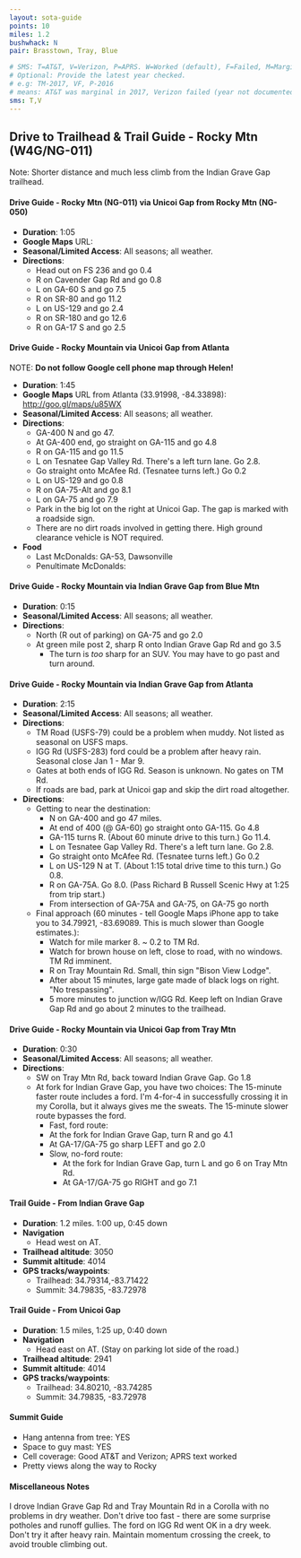 ```yaml
---
layout: sota-guide
points: 10
miles: 1.2
bushwhack: N
pair: Brasstown, Tray, Blue

# SMS: T=AT&T, V=Verizon, P=APRS. W=Worked (default), F=Failed, M=Marginal (some failed).
# Optional: Provide the latest year checked.
# e.g: TM-2017, VF, P-2016
# means: AT&T was marginal in 2017, Verizon failed (year not documented), APRS worked in 2016.
sms: T,V
---
```

Drive to Trailhead & Trail Guide - Rocky Mtn (W4G/NG-011)
--------------------------------------------------------

Note: Shorter distance and much less climb from the Indian Grave Gap trailhead.

#### Drive Guide - Rocky Mtn (NG-011) via Unicoi Gap from Rocky Mtn (NG-050)
* **Duration**: 1:05
* **Google Maps** URL:
* **Seasonal/Limited Access**: All seasons; all weather.
* **Directions**:
   * Head out on FS 236 and go 0.4
    * R on Cavender Gap Rd and go 0.8
    * L on GA-60 S and go 7.5
    * R on SR-80 and go 11.2
    * L on US-129 and go 2.4
    * R on SR-180 and go 12.6
    * R on GA-17 S and go 2.5

#### Drive Guide - Rocky Mountain via Unicoi Gap from Atlanta


NOTE: **Do not follow Google cell phone map through Helen!**

* **Duration**: 1:45
* **Google Maps** URL from Atlanta (33.91998, -84.33898): http://goo.gl/maps/u85WX
* **Seasonal/Limited Access**: All seasons; all weather.
* **Directions**:
   * GA-400 N and go 47.
   * At GA-400 end, go straight on GA-115 and go 4.8
   * R on GA-115 and go 11.5
   * L on Tesnatee Gap Valley Rd. There's a left turn lane.  Go 2.8.
   * Go straight onto McAfee Rd. (Tesnatee turns left.)  Go 0.2
   * L on US-129 and go 0.8
   * R on GA-75-Alt and go 8.1
   * L on GA-75 and go 7.9
   * Park in the big lot on the right at Unicoi Gap.  The gap is marked with a roadside sign.
   * There are no dirt roads involved in getting there.  High ground clearance vehicle is NOT required.
* **Food**
    * Last McDonalds: GA-53, Dawsonville
    * Penultimate McDonalds: 

#### Drive Guide - Rocky Mountain via Indian Grave Gap from Blue Mtn
* **Duration**: 0:15
* **Seasonal/Limited Access**: All seasons; all weather.
* **Directions**: 
    * North (R out of parking) on GA-75 and go 2.0
    * At green mile post 2, sharp R onto Indian Grave Gap Rd and go 3.5
        * The turn is *too* sharp for an SUV.  You may have to go past and turn around.

#### Drive Guide - Rocky Mountain via Indian Grave Gap from Atlanta
* **Duration**: 2:15
* **Seasonal/Limited Access**: All seasons; all weather.
* **Directions**: 
    * TM Road (USFS-79) could be a problem when muddy.  Not listed as seasonal on USFS maps.
    * IGG Rd (USFS-283) ford could be a problem after heavy rain.  Seasonal close Jan 1 - Mar 9.
    * Gates at both ends of IGG Rd.  Season is unknown. No gates on TM Rd. 
    * If roads are bad, park at Unicoi gap and skip the dirt road altogether.
* **Directions**:
    * Getting to near the destination:
        * N on GA-400 and go 47 miles.
        * At end of 400 (@ GA-60) go straight onto GA-115. Go 4.8
        * GA-115 turns R.  (About 60 minute drive to this turn.) Go 11.4.
        * L on Tesnatee Gap Valley Rd. There's a left turn lane.  Go 2.8.
        * Go straight onto McAfee Rd. (Tesnatee turns left.)  Go 0.2
        * L on US-129 N at T. (About 1:15 total drive time to this turn.) Go 0.8.
        * R on GA-75A. Go 8.0.  (Pass Richard B Russell Scenic Hwy at 1:25 from trip start.)
        * From intersection of GA-75A and GA-75, on GA-75 go north
    * Final approach (60 minutes - tell Google Maps iPhone app to take you to 34.79921, -83.69089.  This is much slower than Google estimates.):
        * Watch for mile marker 8.  ~ 0.2 to TM Rd.
        * Watch for brown house on left, close to road, with no windows. TM Rd imminent.
        * R on Tray Mountain Rd.  Small, thin sign "Bison View Lodge".
        * After about 15 minutes, large gate made of black logs on right. "No trespassing".
        * 5 more minutes to junction w/IGG Rd.  Keep left on Indian Grave Gap Rd and go about 2 minutes to the trailhead.

#### Drive Guide - Rocky Mountain via Unicoi Gap from Tray Mtn

* **Duration**: 0:30
* **Seasonal/Limited Access**: All seasons; all weather.
* **Directions**: 
    * SW on Tray Mtn Rd, back toward Indian Grave Gap. Go 1.8
    * At fork for Indian Grave Gap, you have two choices: The 15-minute faster route includes a ford.  I'm 4-for-4 in successfully crossing it in my Corolla, but it always gives me the sweats.  The 15-minute slower route bypasses the ford.
        * Fast, ford route:
         * At the fork for Indian Grave Gap, turn R and go 4.1
         * At GA-17/GA-75 go sharp LEFT and go 2.0
        * Slow, no-ford route:
            * At the fork for Indian Grave Gap, turn L and go 6 on Tray Mtn Rd.
            * At GA-17/GA-75 go RIGHT and go 7.1

#### Trail Guide - From Indian Grave Gap

* **Duration**: 1.2 miles. 1:00 up, 0:45 down
* **Navigation**
    * Head west on AT.
* **Trailhead altitude**: 3050
* **Summit altitude**: 4014
* **GPS tracks/waypoints**:
    * Trailhead: 34.79314,-83.71422
    * Summit: 34.79835, -83.72978

#### Trail Guide - From Unicoi Gap

* **Duration**: 1.5 miles, 1:25 up, 0:40 down
* **Navigation**
    * Head east on AT.  (Stay on parking lot side of the road.) 
* **Trailhead altitude**: 2941
* **Summit altitude**: 4014
* **GPS tracks/waypoints**:
    * Trailhead: 34.80210, -83.74285
    * Summit: 34.79835, -83.72978

#### Summit Guide

* Hang antenna from tree: YES
* Space to guy mast: YES
* Cell coverage: Good AT&T and Verizon; APRS text worked
* Pretty views along the way to Rocky

#### Miscellaneous Notes
I drove Indian Grave Gap Rd and Tray Mountain Rd in a Corolla with no problems in dry weather.  Don't drive too fast - there are some surprise potholes and runoff gullies.  The ford on IGG Rd went OK in a dry week.  Don't try it after heavy rain. Maintain momentum crossing the creek, to avoid trouble climbing out.
